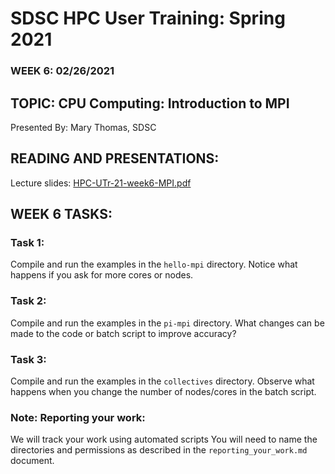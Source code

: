 # SDSC HPC User Training: Spring 2021

###  WEEK 6: 02/26/2021

## TOPIC: CPU Computing: Introduction to MPI

Presented By: Mary Thomas, SDSC

## READING AND PRESENTATIONS:

Lecture slides: [HPC-UTr-21-week6-MPI.pdf](https://github.com/sdsc-hpc-training-org/hpc-training-2021/blob/main/week6_mpi/HPC-UTr-21-week6-MPI.pdf)


## WEEK 6 TASKS:

### Task 1: 
Compile and run the examples in the ```hello-mpi``` directory.
Notice what happens if you ask for more cores or nodes.

### Task 2:
Compile and run the examples in the ```pi-mpi``` directory.
What changes can be made to the code or batch script to improve accuracy?

### Task 3: 
Compile and run the examples in the ```collectives``` directory.
Observe what happens when you change the number of nodes/cores in the batch script.

### Note: Reporting your work:
We will track your work using automated scripts
You will need to name the directories and permissions as described in the ``reporting_your_work.md`` document.
